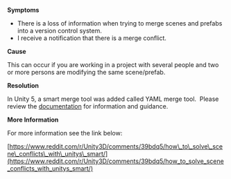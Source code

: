

**Symptoms**


- There is a loss of information when trying to merge scenes and prefabs into a version control system.
- I receive a notification that there is a merge conflict.



**Cause**



This can occur if you are working in a project with several people and two or more persons are modifying the same scene/prefab.



**Resolution**



In Unity 5, a smart merge tool was added called YAML merge tool.  Please review the [documentation](http://docs.unity3d.com/Manual/SmartMerge.html) for information and guidance.



**More Information**



For more information see the link below:



[https://www.reddit.com/r/Unity3D/comments/39bdq5/how\_to\_solve\_scene\_conflicts\_with\_unitys\_smart/](https://www.reddit.com/r/Unity3D/comments/39bdq5/how_to_solve_scene_conflicts_with_unitys_smart/)





